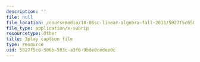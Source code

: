 ```yaml
---
description: ''
file: null
file_location: /coursemedia/18-06sc-linear-algebra-fall-2011/5827f5c6586b503ca3f69bde0cedee0c_Go2aLo7ZOlU.srt
file_type: application/x-subrip
resourcetype: Other
title: 3play caption file
type: resource
uid: 5827f5c6-586b-503c-a3f6-9bde0cedee0c
---
```

